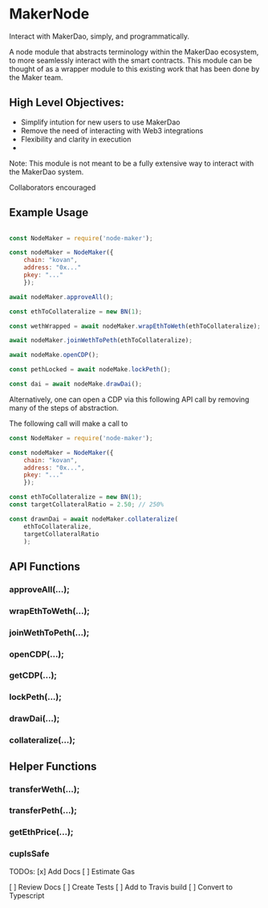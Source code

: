 
# MakerNode

Interact with MakerDao, simply, and programmatically.

A node module that abstracts terminology within the MakerDao ecosystem, to more seamlessly interact with the smart contracts. This module can be thought of as a wrapper module to this existing work that has been done by the Maker team.

## High Level Objectives:
* Simplify intution for new users to use MakerDao
* Remove the need of interacting with Web3 integrations
* Flexibility and clarity in execution
* 


Note: This module is not meant to be a fully extensive way to interact with the MakerDao system.

Collaborators encouraged


## Example Usage



```javascript

const NodeMaker = require('node-maker');

const nodeMaker = NodeMaker({
	chain: "kovan",
	address: "0x..."
	pkey: "..."
	});

await nodeMaker.approveAll();

const ethToCollateralize = new BN(1);

const wethWrapped = await nodeMaker.wrapEthToWeth(ethToCollateralize);

await nodeMaker.joinWethToPeth(ethToCollateralize);

await nodeMake.openCDP();

const pethLocked = await nodeMake.lockPeth();

const dai = await nodeMake.drawDai();


```

Alternatively, one can open a CDP via this following API call by removing many of the steps of abstraction.

The following call will make a call to 


```javascript
const NodeMaker = require('node-maker');

const nodeMaker = NodeMaker({
	chain: "kovan",
	address: "0x...",
	pkey: "..."
	});

const ethToCollateralize = new BN(1);
const targetCollateralRatio = 2.50; // 250%

const drawnDai = await nodeMaker.collateralize(
	ethToCollateralize, 
	targetCollateralRatio
	);

```

## API Functions

### approveAll(...);
### wrapEthToWeth(...);
### joinWethToPeth(...);
### openCDP(...);
### getCDP(...);
### lockPeth(...);
### drawDai(...);
### collateralize(...);

## Helper Functions
### transferWeth(...);
### transferPeth(...);
### getEthPrice(...);
### cupIsSafe


TODOs:
 [x] Add Docs
 [ ] Estimate Gas
 
 [ ] Review Docs
 [ ] Create Tests
 [ ] Add to Travis build
 [ ] Convert to Typescript